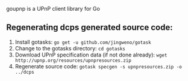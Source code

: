 goupnp is a UPnP client library for Go

Regenerating dcps generated source code:
----------------------------------------

1. Install gotasks: `go get -u github.com/jingweno/gotask`
2. Change to the gotasks directory: `cd gotasks`
3. Download UPnP specification data (if not done already): `wget http://upnp.org/resources/upnpresources.zip`
4. Regenerate source code: `gotask specgen -s upnpresources.zip -o ../dcps`
